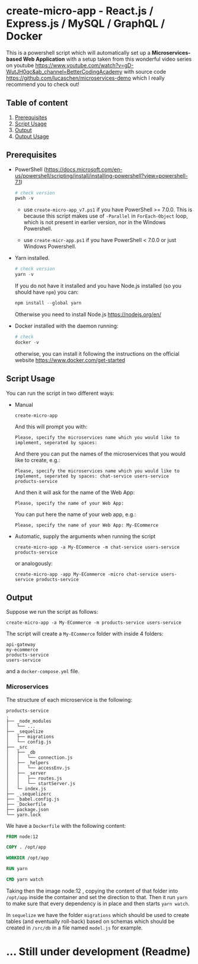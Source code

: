 # create-micro-app - React.js / Express.js / MySQL / GraphQL / Docker

This is a powershell script which will automatically set up a **Microservices-based Web Application** with a setup taken from this wonderful video series on youtube https://www.youtube.com/watch?v=gD-WutJH0qc&ab_channel=BetterCodingAcademy with source code https://github.com/lucaschen/microservices-demo which I really recommend you to check out!

## Table of content

1. [Prerequisites](#Prerequisites)
1. [Script Usage](#script-usage)
1. [Output](#Output)
1. [Output Usage](#output-usage)

## Prerequisites

- PowerShell (https://docs.microsoft.com/en-us/powershell/scripting/install/installing-powershell?view=powershell-7.1)

  ```ps1
  # check version
  pwsh -v
  ```

  - use `create-micro-app_v7.ps1` if you have PowerShell >= 7.0.0. This is because this script makes use of `-Parallel` in `ForEach-Object` loop, which is not present in earlier version, nor in the Windows Powershell.

  - use `create-micr-app.ps1` if you have PowerShell < 7.0.0 or just Windows Powershell.

- Yarn installed.

  ```ps1
  # check version
  yarn -v
  ```

  If you do not have it installed and you have Node.js installed (so you should have `npm`) you can:

  ```ps1
  npm install --global yarn
  ```

  Otherwise you need to install Node.js https://nodejs.org/en/

- Docker installed with the daemon running:

  ```ps1
  # check
  docker -v
  ```

  otherwise, you can install it following the instructions on the official website https://www.docker.com/get-started

## Script Usage

You can run the script in two different ways:

- Manual

  ```
  create-micro-app
  ```

  And this will prompt you with:

  ```
  Please, specify the microservices name which you would like to implement, seperated by spaces:
  ```

  And there you can put the names of the microservices that you would like to create, e.g.:

  ```
  Please, specify the microservices name which you would like to implement, seperated by spaces: chat-service users-service products-service
  ```

  And then it will ask for the name of the Web App:

  ```
  Please, specify the name of your Web App:
  ```

  You can put here the name of your web app, e.g.:

  ```
  Please, specify the name of your Web App: My-ECommerce
  ```

- Automatic, supply the arguments when running the script

  ```
  create-micro-app -a My-ECommerce -m chat-service users-service products-service
  ```

  or analogously:

  ```
  create-micro-app -app My-ECommerce -micro chat-service users-service products-service
  ```

## Output

Suppose we run the script as follows:

```
create-micro-app -a My-ECommerce -m products-service users-service
```

The script will create a `My-ECommerce` folder with inside 4 folders:

```
api-gateway
my-ecommerce
products-service
users-service
```

and a `docker-compose.yml` file.

### Microservices

The structure of each microservice is the following:

```
products-service
.
├── _node_modules
│   └── ...
├── _sequelize
│   ├── migrations
│   └── config.js
├── _src
│   ├── _db
│   │   └── connection.js
│   ├── _helpers
│   │   └── accessEnv.js
│   ├── _server
│   │   ├── routes.js
│   │   └── startServer.js
│   └─ index.js
├── _.sequelizerc
├── _babel.config.js
├── _Dockerfile
├── package.json
└── yarn.lock
```

We have a `Dockerfile` with the following content:

```dockerfile
FROM node:12

COPY . /opt/app

WORKDIR /opt/app

RUN yarn

CMD yarn watch
```

Taking then the image node:12 , copying the content of that folder into `/opt/app` inside the container and set the direction to that. Then it run `yarn` to make sure that every dependency is in place and then starts `yarn watch`.

In `sequelize` we have the folder `migrations` which should be used to create tables (and eventually roll-back) based on schemas which should be created in `/src/db` in a file named `model.js` for example.

# ... Still under development (Readme)
